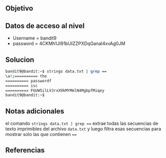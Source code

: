 ## Objetivo

## Datos de acceso al nivel
* Username = bandit9
* password = 4CKMh1JI91bUIZZPXDqGanal4xvAg0JM
## Solucion
````bash
bandit9@bandit:~$ strings data.txt | grep ==
\a!;========== the
========== passwordf
========== isc
========== FGUW5ilLVJrxX9kMYMmlN4MgbpfMiqey
bandit9@bandit:~$
````
## Notas adicionales
el comando `strings data.txt | grep ==` extrae todas las secuencias de texto imprimibles del archivo `data.txt` y luego filtra esas secuencias para mostrar solo las que contienen `==`
## Referencias